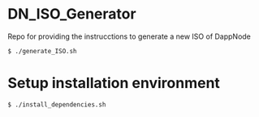 # DN_ISO_Generator
Repo for providing the instrucctions to generate a new ISO of DappNode

```
$ ./generate_ISO.sh
```

# Setup installation environment

```
$ ./install_dependencies.sh
```
